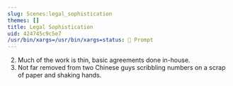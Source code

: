```yaml
---
slug: Scenes:legal_sophistication
themes: []
title: Legal Sophistication
uid: 424745c9c5e7
/usr/bin/xargs=/usr/bin/xargs=status: 💬 Prompt
---
```

2. Much of the work is thin, basic agreements done in-house.
3. Not far removed from two Chinese guys scribbling numbers on a scrap of paper and shaking hands.
